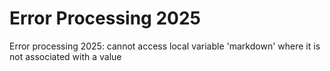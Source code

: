 # Error Processing 2025

Error processing 2025: cannot access local variable 'markdown' where it is not associated with a value

